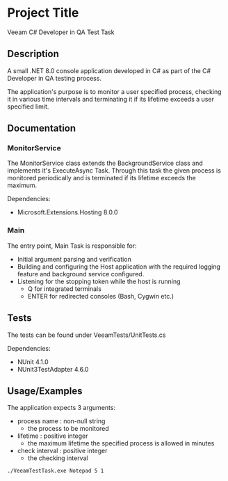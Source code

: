 
# Project Title

Veeam C# Developer in QA Test Task

## Description

A small .NET 8.0 console application developed in C# as part of the C# Developer in QA
testing process.

The application's purpose is to monitor a user specified process, checking it in various time intervals and terminating it if its lifetime exceeds a user specified limit.

## Documentation

### MonitorService

The MonitorService class extends the BackgroundService class and implements it's ExecuteAsync Task. Through this task the given process is monitored periodically and is terminated if its lifetime exceeds the maximum.

Dependencies:
- Microsoft.Extensions.Hosting 8.0.0

### Main

The entry point, Main Task is responsible for:
- Initial argument parsing and verification
- Building and configuring the Host application with the required logging feature and background service configured.
- Listening for the stopping token while the host is running
  - Q for integrated terminals
  - ENTER for redirected consoles (Bash, Cygwin etc.)

## Tests

The tests can be found under VeeamTests/UnitTests.cs

Dependencies:
- NUnit 4.1.0
- NUnit3TestAdapter 4.6.0


## Usage/Examples

The application expects 3 arguments:
- process name : non-null string
  - the process to be monitored
- lifetime : positive integer
  - the maximum lifetime the specified process is allowed in minutes
- check interval : positive integer
  - the checking interval

```Bash
./VeeamTestTask.exe Notepad 5 1
```
